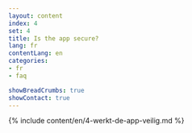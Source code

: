 ```yaml
---
layout: content
index: 4
set: 4
title: Is the app secure?
lang: fr
contentLang: en
categories:
- fr
- faq

showBreadCrumbs: true
showContact: true
---
```

{% include content/en/4-werkt-de-app-veilig.md %}
